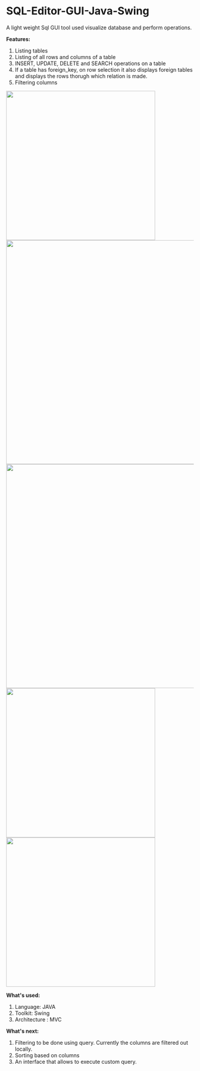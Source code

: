 # SQL-Editor-GUI-Java-Swing

A light weight Sql GUI tool used visualize database and perform operations.

**Features:**

1. Listing tables
2. Listing of all rows and columns of a table
3. INSERT, UPDATE, DELETE and SEARCH operations on a table
4. If a table has foreign_key, on row selection it also displays foreign tables and displays the rows thorugh which relation is made.
5. Filtering columns


<image src="samples/connection.png" width= 400>


<image src="samples/table1.png" width= 600>


<image src="samples/table2.png" width= 600>


<image src="samples/add.png" width= 400>


<image src="samples/search_filter.png" width= 400>


**What's used:**

1. Language: JAVA
2. Toolkit: Swing
3. Architecture : MVC


**What's next:**

1. Filtering to be done using query. Currently the columns are filtered out locally.
2. Sorting based on columns
3. An interface that allows to execute custom query.


